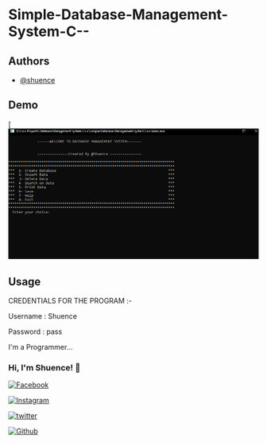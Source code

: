 # Simple-Database-Management-System-C--

## Authors

- [@shuence](https://www.github.com/shuence)

## Demo

 [![Image](https://github.com/shuence/Simple-Database-Management-System-C--/blob/master/Demo%20.png)

## Usage

CREDENTIALS FOR THE PROGRAM :-

Username : Shuence

Password : pass

I'm a Programmer...

### Hi, I'm Shuence! 👋

[![Facebook](https://img.shields.io/badge/Facebook-1877F2?&logo=facebook&logoColor=black)](https://www.facebook.com/shubham.pitekar.1/)

[![Instagram](https://img.shields.io/badge/Instagram-E4405F?&logo=instagram&logoColor=black)](https://www.instagram.com/shuence/)

[![twitter](https://img.shields.io/badge/twitter-1DA1F2?&logoColor=white)](https://twitter.com/ShubhamPitekar)

[![Github](https://img.shields.io/badge/GitHub-100000?&logo=github&logoColor=white)](https://github.com.com/shuence)

